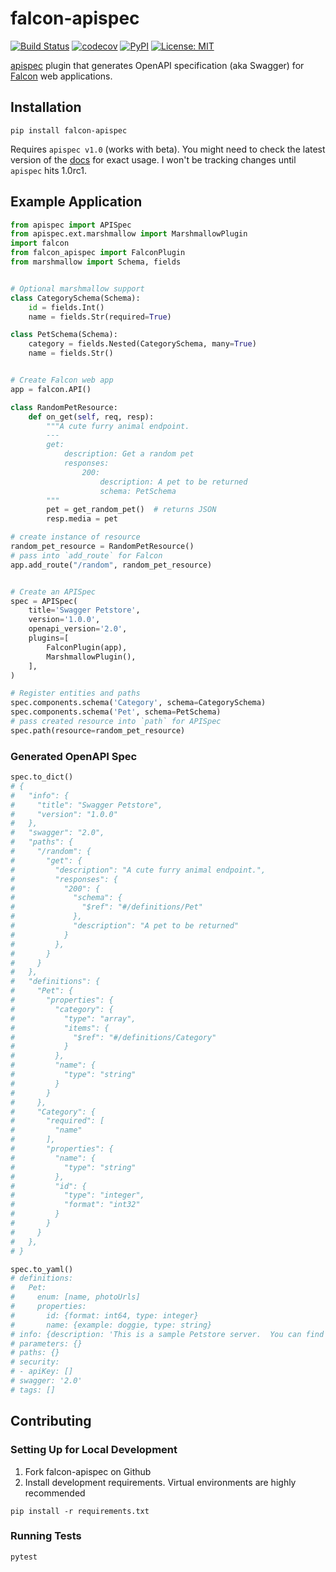 # falcon-apispec

[![Build Status](https://travis-ci.org/alysivji/falcon-apispec.svg?branch=master)](https://travis-ci.org/alysivji/falcon-apispec) [![codecov](https://codecov.io/gh/alysivji/falcon-apispec/branch/master/graph/badge.svg)](https://codecov.io/gh/alysivji/falcon-apispec) [![PyPI](https://img.shields.io/pypi/v/falcon-apispec.svg)](https://pypi.org/project/falcon-apispec/) [![License: MIT](https://img.shields.io/badge/License-MIT-yellow.svg)](https://opensource.org/licenses/MIT)

[apispec](https://github.com/marshmallow-code/apispec) plugin that generates OpenAPI specification (aka Swagger) for [Falcon](https://falconframework.org/) web applications.

## Installation

```console
pip install falcon-apispec
```

Requires `apispec v1.0` (works with beta). You might need to check the latest version of the [docs](https://apispec.readthedocs.io/en/latest/) for exact usage. I won't be tracking changes until `apispec` hits 1.0rc1.

## Example Application

```python
from apispec import APISpec
from apispec.ext.marshmallow import MarshmallowPlugin
import falcon
from falcon_apispec import FalconPlugin
from marshmallow import Schema, fields


# Optional marshmallow support
class CategorySchema(Schema):
    id = fields.Int()
    name = fields.Str(required=True)

class PetSchema(Schema):
    category = fields.Nested(CategorySchema, many=True)
    name = fields.Str()


# Create Falcon web app
app = falcon.API()

class RandomPetResource:
    def on_get(self, req, resp):
        """A cute furry animal endpoint.
        ---
        get:
            description: Get a random pet
            responses:
                200:
                    description: A pet to be returned
                    schema: PetSchema
        """
        pet = get_random_pet()  # returns JSON
        resp.media = pet

# create instance of resource
random_pet_resource = RandomPetResource()
# pass into `add_route` for Falcon
app.add_route("/random", random_pet_resource)


# Create an APISpec
spec = APISpec(
    title='Swagger Petstore',
    version='1.0.0',
    openapi_version='2.0',
    plugins=[
        FalconPlugin(app),
        MarshmallowPlugin(),
    ],
)

# Register entities and paths
spec.components.schema('Category', schema=CategorySchema)
spec.components.schema('Pet', schema=PetSchema)
# pass created resource into `path` for APISpec
spec.path(resource=random_pet_resource)
```

### Generated OpenAPI Spec

```python
spec.to_dict()
# {
#   "info": {
#     "title": "Swagger Petstore",
#     "version": "1.0.0"
#   },
#   "swagger": "2.0",
#   "paths": {
#     "/random": {
#       "get": {
#         "description": "A cute furry animal endpoint.",
#         "responses": {
#           "200": {
#             "schema": {
#               "$ref": "#/definitions/Pet"
#             },
#             "description": "A pet to be returned"
#           }
#         },
#       }
#     }
#   },
#   "definitions": {
#     "Pet": {
#       "properties": {
#         "category": {
#           "type": "array",
#           "items": {
#             "$ref": "#/definitions/Category"
#           }
#         },
#         "name": {
#           "type": "string"
#         }
#       }
#     },
#     "Category": {
#       "required": [
#         "name"
#       ],
#       "properties": {
#         "name": {
#           "type": "string"
#         },
#         "id": {
#           "type": "integer",
#           "format": "int32"
#         }
#       }
#     }
#   },
# }

spec.to_yaml()
# definitions:
#   Pet:
#     enum: [name, photoUrls]
#     properties:
#       id: {format: int64, type: integer}
#       name: {example: doggie, type: string}
# info: {description: 'This is a sample Petstore server.  You can find out more ', title: Swagger Petstore, version: 1.0.0}
# parameters: {}
# paths: {}
# security:
# - apiKey: []
# swagger: '2.0'
# tags: []
```

## Contributing

### Setting Up for Local Development

1. Fork falcon-apispec on Github
2. Install development requirements. Virtual environments are highly recommended

```console
pip install -r requirements.txt
```

### Running Tests

```console
pytest
```
